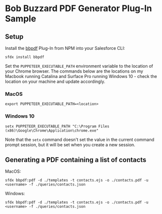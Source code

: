 # Bob Buzzard PDF Generator Plug-In Sample

## Setup

Install the [bbpdf](repo) Plug-In from NPM into your Salesforce CLI:

`sfdx install bbpdf`

Set the `PUPPETEER_EXECUTABLE_PATH` environment variable to the location of your Chrome browser. The commands below are the locations on my Macbook running Catalina and Surface Pro running Windows 10 - check the location on your machine and update accordingly.

### MacOS 

`export PUPPETEER_EXECUTABLE_PATH=<location>`


### Windows 10

`setx PUPPETEER_EXECUTABLE_PATH "C:\Program Files (x86)\Google\Chrome\Application\chrome.exe"`

Note that the `setx` command doesn't set the value in the current command prompt session, but it will be set when you create a new session.

## Generating a PDF containing a list of contacts

MacOS: 

`sfdx bbpdf:pdf -d ./templates -t contacts.ejs -o ./contacts.pdf -u <username> -f ./queries/contacts.json`

Windows: 

`sfdx bbpdf:pdf -d ./templates -t contacts.ejs -o ./contacts.pdf -u <username> -f ./queries/contacts.json`